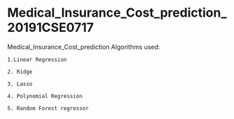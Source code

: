 # Medical_Insurance_Cost_prediction_20191CSE0717
Medical_Insurance_Cost_prediction
Algorithms used:

    1.Linear Regression

    2. Ridge

    3. Lasso

    4. Polynomial Regression

    5. Random Forest regressor
